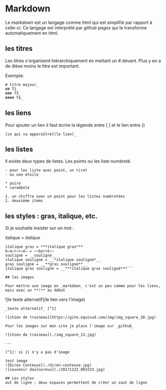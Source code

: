 # Markdown

Le _markdown_ est un langage comme _html_ qui est simplifié par rapport à celle-ci. Ce langage est interprété par _github pages_ qui le transforme automatiquement en _html_. 

## les titres

Les titres s'organisent hiérarchiquement en mettant un # devant. Plus y en a de dièse moins le titre est important.

Exemple:

```
# titre majeur_
## T2_
### T3_
#### T4_
```

## les liens

Pour ajouter un lien il faut écrire la légende entre [ ] et le lien entre ()

```
[ce qui va apparaître](le lien)_
```

## les listes

Il existe deux types de listes. Les points ou les liste numéroté.
```
- pour les liste avec point, un tiret
- ou une étoile

* poire
* carambole

1. un chiffre avec un point pour les listes numérotées
2. deuxième items
```

## les styles : gras, italique, etc.

Si je souhaite insister sur un mot :

italique = *italique*
```gras = **gras**
italique gras = ***italique gras***
b̶a̶r̶r̶é̶ = ~~barré~~
souligné = __souligné__
italique souligné = __*italique souligné*__
gras souligné = __**gras souligné**__
italique gras souligné = __***italique gras souligné***```

## les images

Pour mettre une image en _markdown_ c'est un peu comme pour les liens, mais avec un **!** au début

```
![le texte alternatif](le lien vers l'image)
```
_texte alternatif_ [^1]

![chien de traineau](https://gite.equisud.com/img/img_square_10.jpg)

Pour les images sur mon site je place l'image sur _github_ 

![chien de traineau](./img_square_13.jpg)

---

[^1]: si il n'y a pas d'image

test image
![Diren Conteuse](./diren-conteuse.jpg)
![souvenir douloureux](./20171122_003333.jpg)

## Les styles 
aut de ligne ; deux espaces permettent de créer un saut de ligne 
